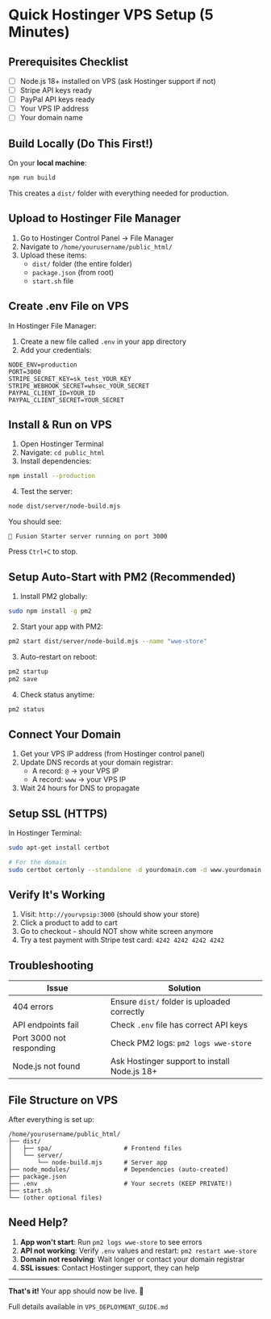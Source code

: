 # Quick Hostinger VPS Setup (5 Minutes)

## Prerequisites Checklist

- [ ] Node.js 18+ installed on VPS (ask Hostinger support if not)
- [ ] Stripe API keys ready
- [ ] PayPal API keys ready
- [ ] Your VPS IP address
- [ ] Your domain name

## Build Locally (Do This First!)

On your **local machine**:

```bash
npm run build
```

This creates a `dist/` folder with everything needed for production.

## Upload to Hostinger File Manager

1. Go to Hostinger Control Panel → File Manager
2. Navigate to `/home/yourusername/public_html/`
3. Upload these items:
   - `dist/` folder (the entire folder)
   - `package.json` (from root)
   - `start.sh` file

## Create .env File on VPS

In Hostinger File Manager:

1. Create a new file called `.env` in your app directory
2. Add your credentials:

```env
NODE_ENV=production
PORT=3000
STRIPE_SECRET_KEY=sk_test_YOUR_KEY
STRIPE_WEBHOOK_SECRET=whsec_YOUR_SECRET
PAYPAL_CLIENT_ID=YOUR_ID
PAYPAL_CLIENT_SECRET=YOUR_SECRET
```

## Install & Run on VPS

1. Open Hostinger Terminal
2. Navigate: `cd public_html`
3. Install dependencies:

```bash
npm install --production
```

4. Test the server:

```bash
node dist/server/node-build.mjs
```

You should see:

```
🚀 Fusion Starter server running on port 3000
```

Press `Ctrl+C` to stop.

## Setup Auto-Start with PM2 (Recommended)

1. Install PM2 globally:

```bash
sudo npm install -g pm2
```

2. Start your app with PM2:

```bash
pm2 start dist/server/node-build.mjs --name "wwe-store"
```

3. Auto-restart on reboot:

```bash
pm2 startup
pm2 save
```

4. Check status anytime:

```bash
pm2 status
```

## Connect Your Domain

1. Get your VPS IP address (from Hostinger control panel)
2. Update DNS records at your domain registrar:
   - A record: `@` → your VPS IP
   - A record: `www` → your VPS IP
3. Wait 24 hours for DNS to propagate

## Setup SSL (HTTPS)

In Hostinger Terminal:

```bash
sudo apt-get install certbot

# For the domain
sudo certbot certonly --standalone -d yourdomain.com -d www.yourdomain.com
```

## Verify It's Working

1. Visit: `http://yourvpsip:3000` (should show your store)
2. Click a product to add to cart
3. Go to checkout - should NOT show white screen anymore
4. Try a test payment with Stripe test card: `4242 4242 4242 4242`

## Troubleshooting

| Issue                    | Solution                                     |
| ------------------------ | -------------------------------------------- |
| 404 errors               | Ensure `dist/` folder is uploaded correctly  |
| API endpoints fail       | Check `.env` file has correct API keys       |
| Port 3000 not responding | Check PM2 logs: `pm2 logs wwe-store`         |
| Node.js not found        | Ask Hostinger support to install Node.js 18+ |

## File Structure on VPS

After everything is set up:

```
/home/yourusername/public_html/
├── dist/
│   ├── spa/                    # Frontend files
│   └── server/
│       └── node-build.mjs      # Server app
├── node_modules/               # Dependencies (auto-created)
├── package.json
├── .env                        # Your secrets (KEEP PRIVATE!)
├── start.sh
└── (other optional files)
```

## Need Help?

1. **App won't start**: Run `pm2 logs wwe-store` to see errors
2. **API not working**: Verify `.env` values and restart: `pm2 restart wwe-store`
3. **Domain not resolving**: Wait longer or contact your domain registrar
4. **SSL issues**: Contact Hostinger support, they can help

---

**That's it!** Your app should now be live. 🎉

Full details available in `VPS_DEPLOYMENT_GUIDE.md`
